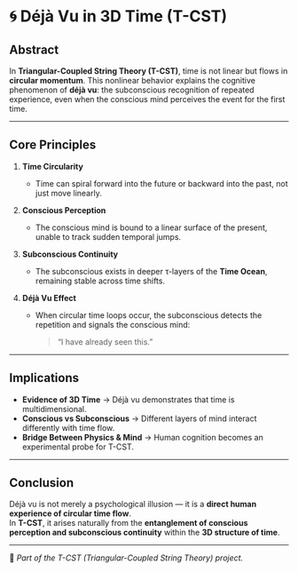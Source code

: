 # 🌀 Déjà Vu in 3D Time (T-CST)

## Abstract  
In **Triangular-Coupled String Theory (T-CST)**, time is not linear but flows in **circular momentum**. This nonlinear behavior explains the cognitive phenomenon of **déjà vu**: the subconscious recognition of repeated experience, even when the conscious mind perceives the event for the first time.  

---

## Core Principles  

1. **Time Circularity**  
   - Time can spiral forward into the future or backward into the past, not just move linearly.  

2. **Conscious Perception**  
   - The conscious mind is bound to a linear surface of the present, unable to track sudden temporal jumps.  

3. **Subconscious Continuity**  
   - The subconscious exists in deeper τ-layers of the **Time Ocean**, remaining stable across time shifts.  

4. **Déjà Vu Effect**  
   - When circular time loops occur, the subconscious detects the repetition and signals the conscious mind:  
     > “I have already seen this.”  

---

## Implications  

- **Evidence of 3D Time** → Déjà vu demonstrates that time is multidimensional.  
- **Conscious vs Subconscious** → Different layers of mind interact differently with time flow.  
- **Bridge Between Physics & Mind** → Human cognition becomes an experimental probe for T-CST.  

---

## Conclusion  

Déjà vu is not merely a psychological illusion — it is a **direct human experience of circular time flow**.  
In **T-CST**, it arises naturally from the **entanglement of conscious perception and subconscious continuity** within the **3D structure of time**.  

---

📖 *Part of the T-CST (Triangular-Coupled String Theory) project.*  
